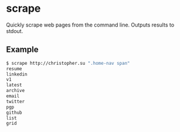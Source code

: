 # scrape
Quickly scrape web pages from the command line. Outputs results to stdout.

## Example
```bash
$ scrape http://christopher.su ".home-nav span"
resume
linkedin
v1
latest
archive
email
twitter
pgp
github
list
grid
```